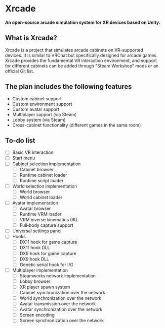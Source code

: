 
# Xrcade

**An open-source arcade simulation system for XR devices based on Unity.**

## What is Xrcade?

Xrcade is a project that simulates arcade cabinets on XR-supported devices. It is similar to VRChat but specifically designed for arcade games. Xrcade provides the fundamental VR interaction environment, and support for different cabinets can be added through "Steam Workshop" mods or an official Git list.

## The plan includes the following features

- Custom cabinet support
- Custom environment support
- Custom avatar support
- Multiplayer support (via Steam)
- Lobby system (via Steam)
- Cross-cabinet functionality (different games in the same room)

## To-do list

- [ ] Basic VR interaction
- [ ] Start menu
- [ ] Cabinet selection implementation
  - [ ] Cabinet browser
  - [ ] Runtime cabinet loader
  - [ ] Runtime script loader
- [ ] World selection implementation
  - [ ] World browser
  - [ ] World cabinet loader
- [ ] Avatar implementation
  - [ ] Avatar browser
  - [ ] Runtime VRM loader
  - [ ] VRM inverse kinematics (IK)
  - [ ] Full-body capture support
- [ ] Universal settings panel
- [ ] Hooks
  - [ ] DX11 hook for game capture
  - [ ] DX11 hook DLL
  - [ ] DX9 hook for game capture
  - [ ] DX9 hook DLL
  - [ ] Genetic serial hook for I/O
- [ ] Multiplayer implementation
  - [ ] Steamworks network implementation
  - [ ] Lobby browser
  - [ ] XR player spawn system
  - [ ] Cabinet synchronization over the network
  - [ ] World synchronization over the network
  - [ ] Avatar transmission over the network
  - [ ] Avatar synchronization over the network
  - [ ] Screen encoding
  - [ ] Screen synchronization over the network
